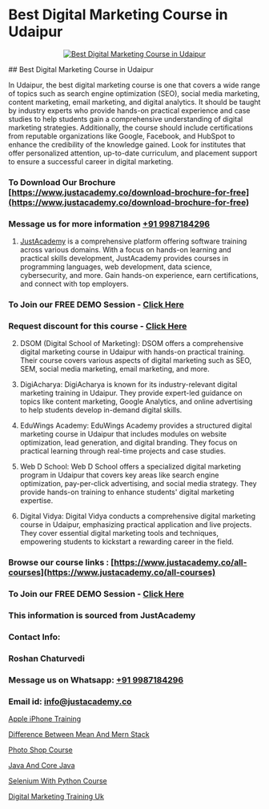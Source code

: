 # Best Digital Marketing Course in Udaipur

<p align="center">
  <a href="https://justacademy.co/course-detail/digital-marketing">
    <img src="https://justacademy.co/storage2/course_image/1676636720_course_image.webp" alt="Best Digital Marketing Course in Udaipur">
  </a>
</p>
## Best Digital Marketing Course in Udaipur

In Udaipur, the best digital marketing course is one that covers a wide range of topics such as search engine optimization (SEO), social media marketing, content marketing, email marketing, and digital analytics. It should be taught by industry experts who provide hands-on practical experience and case studies to help students gain a comprehensive understanding of digital marketing strategies. Additionally, the course should include certifications from reputable organizations like Google, Facebook, and HubSpot to enhance the credibility of the knowledge gained. Look for institutes that offer personalized attention, up-to-date curriculum, and placement support to ensure a successful career in digital marketing.
### To Download Our Brochure [https://www.justacademy.co/download-brochure-for-free](https://www.justacademy.co/download-brochure-for-free)
### Message us for more information [+91 9987184296](https://api.whatsapp.com/send?phone=919987184296)

1) [JustAcademy](https://justacademy.co) is a comprehensive platform offering software training across various domains. With a focus on hands-on learning and practical skills development, JustAcademy provides courses in programming languages, web development, data science, cybersecurity, and more. Gain hands-on experience, earn certifications, and connect with top employers.

### To Join our FREE DEMO Session - [Click Here](https://www.justacademy.co/register-for-course-demo/)
### Request discount for this course - [Click Here](https://justacademy.co/contact-us/)

2) DSOM (Digital School of Marketing): DSOM offers a comprehensive digital marketing course in Udaipur with hands-on practical training. Their course covers various aspects of digital marketing such as SEO, SEM, social media marketing, email marketing, and more.

3) DigiAcharya: DigiAcharya is known for its industry-relevant digital marketing training in Udaipur. They provide expert-led guidance on topics like content marketing, Google Analytics, and online advertising to help students develop in-demand digital skills.

4) EduWings Academy: EduWings Academy provides a structured digital marketing course in Udaipur that includes modules on website optimization, lead generation, and digital branding. They focus on practical learning through real-time projects and case studies.

5) Web D School: Web D School offers a specialized digital marketing program in Udaipur that covers key areas like search engine optimization, pay-per-click advertising, and social media strategy. They provide hands-on training to enhance students' digital marketing expertise.

6) Digital Vidya: Digital Vidya conducts a comprehensive digital marketing course in Udaipur, emphasizing practical application and live projects. They cover essential digital marketing tools and techniques, empowering students to kickstart a rewarding career in the field.

### Browse our course links : [https://www.justacademy.co/all-courses](https://www.justacademy.co/all-courses) 
### To Join our FREE DEMO Session - [Click Here](https://www.justacademy.co/register-for-course-demo)


### This information is sourced from JustAcademy
### Contact Info:
### Roshan Chaturvedi
### Message us on Whatsapp: [+91 9987184296](https://api.whatsapp.com/send?phone=919987184296)
### Email id: [info@justacademy.co](mailto:info@justacademy.co)
                
[Apple iPhone Training](0)

[Difference Between Mean And Mern Stack](https://www.linkedin.com/pulse/difference-between-mean-mern-stack-justacademy-coimbatore-ew4gc/)

[Photo Shop Course](https://medium.com/@ranemanish460/photo-shop-course-b50dfedb55be)

[Java And Core Java](https://medium.com/@AkashSingh2052/java-and-core-java-5cad4158c9ca)

[Selenium With Python Course](https://justacademyin.github.io/justacademy/selenium-with-python-course)

[Digital Marketing Training Uk](https://justacademyin.github.io/justacademy/digital-marketing-training-uk)


